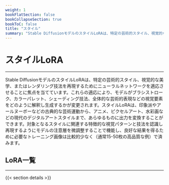 ```yaml
---
weight: 1
bookFlatSection: false
bookCollapseSection: true
bookToC: false
title: "スタイル"
summary: "Stable DiffusionモデルのスタイルLoRAは、特定の芸術的スタイル、視覚的な美学、またはレンダリング技法を再現するためにニューラルネットワークを適応させることに焦点を当てています。これらの適応により、モデルがブラシストローク、カラーパレット、シェーディング技法、全体的な芸術的表現などの視覚要素をどのように解釈し生成するかが変更されます。スタイルLoRAは、印象派やアールヌーボーなどの古典的な芸術運動から、アニメ、ピクセルアート、水彩画などの現代のデジタルアートスタイルまで、あらゆるものに出力を変換することができます。対象となるスタイルに関連する特徴的な視覚パターンと技法を認識し再現するようにモデルの注意層を微調整することで機能し、良好な結果を得るために必要なトレーニング画像は比較的少なく（通常15-50枚の高品質な例）で済みます。"
---
```


<!--markdownlint-disable MD025 -->

# スタイルLoRA

---

Stable DiffusionモデルのスタイルLoRAは、特定の芸術的スタイル、視覚的な美学、またはレンダリング技法を再現するためにニューラルネットワークを適応させることに焦点を当てています。これらの適応により、モデルがブラシストローク、カラーパレット、シェーディング技法、全体的な芸術的表現などの視覚要素をどのように解釈し生成するかが変更されます。スタイルLoRAは、印象派やアールヌーボーなどの古典的な芸術運動から、アニメ、ピクセルアート、水彩画などの現代のデジタルアートスタイルまで、あらゆるものに出力を変換することができます。対象となるスタイルに関連する特徴的な視覚パターンと技法を認識し再現するようにモデルの注意層を微調整することで機能し、良好な結果を得るために必要なトレーニング画像は比較的少なく（通常15-50枚の高品質な例）で済みます。

## LoRA一覧

---

{{< section details >}}